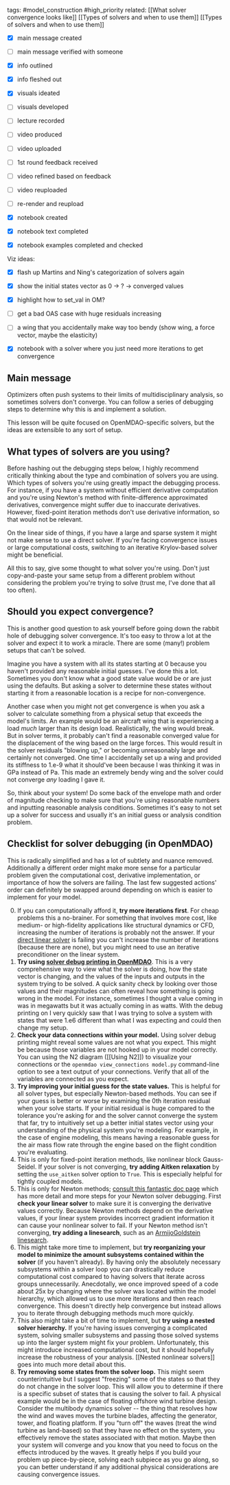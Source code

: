 tags: #model_construction #high_priority
related:
[[What solver convergence looks like]]
[[Types of solvers and when to use them]]
[[Types of solvers and when to use them]]

- [x] main message created
- [ ] main message verified with someone
- [x] info outlined
- [x] info fleshed out
- [x] visuals ideated
- [ ] visuals developed
- [ ] lecture recorded
- [ ] video produced
- [ ] video uploaded
- [ ] 1st round feedback received
- [ ] video refined based on feedback
- [ ] video reuploaded
- [ ] re-render and reupload

- [x] notebook created
- [x] notebook text completed
- [x] notebook examples completed and checked

Viz ideas:
- [x] flash up Martins and Ning's categorization of solvers again
- [x] show the initial states vector as 0 -> ? -> converged values
- [x] highlight how to set_val in OM?
- [ ] get a bad OAS case with huge residuals increasing
- [ ] a wing that you accidentally make way too bendy (show wing, a force vector, maybe the elasticity)
- [x] notebook with a solver where you just need more iterations to get convergence


## Main message
Optimizers often push systems to their limits of multidisciplinary analysis, so sometimes solvers don't converge. You can follow a series of debugging steps to determine why this is and implement a solution.

This lesson will be quite focused on OpenMDAO-specific solvers, but the ideas are extensible to any sort of setup.

## What types of solvers are you using?
Before hashing out the debugging steps below, I highly recommend critically thinking about the type and combination of solvers you are using. Which types of solvers you're using greatly impact the debugging process. For instance, if you have a system without efficient derivative computation and you're using Newton's method with finite-difference approximated derivatives, convergence might suffer due to inaccurate derivatives. However, fixed-point iteration methods don't use derivative information, so that would not be relevant.

On the linear side of things, if you have a large and sparse system it might not make sense to use a direct solver. If you're facing convergence issues or large computational costs, switching to an iterative Krylov-based solver might be beneficial.

All this to say, give some thought to what solver you're using. Don't just copy-and-paste your same setup from a different problem without considering the problem you're trying to solve (trust me, I've done that all too often).

## Should you expect convergence?
This is another good question to ask yourself before going down the rabbit hole of debugging solver convergence. It's too easy to throw a lot at the solver and expect it to work a miracle. There are some (many!) problem setups that can't be solved.

Imagine you have a system with all its states starting at 0 because you haven't provided any reasonable initial guesses. I've done this a lot. Sometimes you don't know what a good state value would be or are just using the defaults. But asking a solver to determine these states without starting it from a reasonable location is a recipe for non-convergence.

Another case when you might not get convergence is when you ask a solver to calculate something from a physical setup that exceeds the model's limits. An example would be an aircraft wing that is experiencing a load *much* larger than its design load. Realistically, the wing would break. But in solver terms, it probably can't find a reasonable converged value for the displacement of the wing based on the large forces. This would result in the solver residuals "blowing up," or becoming unreasonably large and certainly not converged. One time I accidentally set up a wing and provided its stiffness to 1.e-9 what it should've been because I was thinking it was in GPa instead of Pa. This made an extremely bendy wing and the solver could not converge *any* loading I gave it.

So, think about your system! Do some back of the envelope math and order of magnitude checking to make sure that you're using reasonable numbers and inputting reasonable analysis conditions. Sometimes it's easy to not set up a solver for success and usually it's an initial guess or analysis condition problem.

## Checklist for solver debugging (in OpenMDAO)
This is radically simplified and has a lot of subtlety and nuance removed. Additionally a different order might make more sense for a particular problem given the computational cost, derivative implementation, or importance of how the solvers are failing. The last few suggested actions' order can definitely be swapped around depending on which is easier to implement for your model.

0. If you can computationally afford it, **try more iterations first**. For cheap problems this a no-brainer. For something that involves more cost, like medium- or high-fidelity applications like structural dynamics or CFD, increasing the number of iterations is probably not the answer. If your [direct linear solver](https://openmdao.org/newdocs/versions/latest/features/building_blocks/solvers/direct_solver.html) is failing you can't increase the number of iterations (because there are none), but you might need to use an iterative preconditioner on the linear system.
1. **Try using [solver debug printing in OpenMDAO](https://openmdao.org/newdocs/versions/latest/features/debugging/debugging_solvers.html)**. This is a very comprehensive way to view what the solver is doing, how the state vector is changing, and the values of the inputs and outputs in the system trying to be solved. A quick sanity check by looking over those values and their magnitudes can often reveal how something is going wrong in the model. For instance, sometimes I thought a value coming in was in megawatts but it was actually coming in as watts. With the debug printing on I very quickly saw that I was trying to solve a system with states that were 1.e6 different than what I was expecting and could then change my setup.
2. **Check your data connections within your model.** Using solver debug printing might reveal some values are not what you expect. This might be because those variables are not hooked up in your model correctly. You can using the N2 diagram ([[Using N2]]) to visualize your connections or the `openmdao view_connections model.py` command-line option to see a text output of your connections. Verify that all of the variables are connected as you expect.
3. **Try improving your initial guess for the state values.** This is helpful for all solver types, but especially Newton-based methods. You can see if your guess is better or worse by examining the 0th iteration residual when your solve starts. If your initial residual is huge compared to the tolerance you're asking for and the solver cannot converge the system that far, try to intuitively set up a better initial states vector using your understanding of the physical system you're modeling. For example, in the case of engine modeling, this means having a reasonable guess for the air mass flow rate through the engine based on the flight condition you're evaluating.
4. This is only for fixed-point iteration methods, like nonlinear block Gauss-Seidel. If your solver is not converging, **try adding Aitken relaxation** by setting the `use_aitken` solver option to `True`. This is especially helpful for tightly coupled models.
5. This is only for Newton methods; [consult this fantastic doc page](https://openmdao.org/newdocs/versions/latest/features/debugging/newton_solver_not_converging.html) which has more detail and more steps for your Newton solver debugging.  First **check your linear solver** to make sure it is converging the derivative values correctly. Because Newton methods depend on the derivative values, if your linear system provides incorrect gradient information it can cause your nonlinear solver to fail. If your Newton method isn't converging, **try adding a linesearch**, such as an [ArmijoGoldstein linesearch](https://openmdao.org/newdocs/versions/latest/features/building_blocks/solvers/armijo_goldstein.html).
6. This might take more time to implement, but **try reorganizing your model to minimize the amount subsystems contained within the solver** (if you haven't already). By having only the absolutely necessary subsystems within a solver loop you can drastically reduce computational cost compared to having solvers that iterate across groups unnecessarily. Anecdotally, we once improved speed of a code about 25x by changing where the solver was located within the model hierarchy, which allowed us to use more iterations and then reach convergence. This doesn't directly help convergence but instead allows you to iterate through debugging methods much more quickly.
7. This also might take a bit of time to implement, but **try using a nested solver hierarchy.** If you're having issues converging a complicated system, solving smaller subsystems and passing those solved systems up into the larger system might fix your problem. Unfortunately, this might introduce increased computational cost, but it should hopefully increase the robustness of your analysis. [[Nested nonlinear solvers]] goes into much more detail about this.
8. **Try removing some states from the solver loop.** This might seem counterintuitive but I suggest "freezing" some of the states so that they do not change in the solver loop. This will allow you to determine if there is a specific subset of states that is causing the solver to fail. A physical example would be in the case of floating offshore wind turbine design. Consider the multibody dynamics solver -- the thing that resolves how the wind and waves moves the turbine blades, affecting the generator, tower, and floating platform. If you "turn off" the waves (treat the wind turbine as land-based) so that they have no effect on the system, you effectively remove the states associated with that motion. Maybe then your system will converge and you know that you need to focus on the effects introduced by the waves. It greatly helps if you build your problem up piece-by-piece, solving each subpiece as you go along, so you can better understand if any additional physical considerations are causing convergence issues.